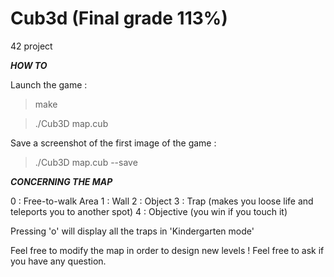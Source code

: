 # Cub3d (Final grade 113%)
42 project

***HOW TO***

Launch the game :

> make

> ./Cub3D map.cub

Save a screenshot of the first image of the game :

> ./Cub3D map.cub --save

***CONCERNING THE MAP***

0 : Free-to-walk Area
1 : Wall
2 : Object
3 : Trap (makes you loose life and teleports you to another spot)
4 : Objective (you win if you touch it)

Pressing 'o' will display all the traps in 'Kindergarten mode'

Feel free to modify the map in order to design new levels !
Feel free to ask if you have any question.
